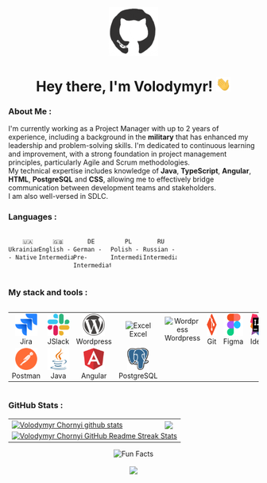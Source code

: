 <div id="header" align="center">

<img src="./assets/github.gif" width="100"/>

<h1>
Hey there, I'm Volodymyr!
<img src="./assets/giphy.gif" width="30px" alt="GIF">
</h1>

   </div>
  
### About Me :
I'm currently working as a Project Manager with up to 2 years of experience, including a background in the **military** that has enhanced my leadership and problem-solving skills. I'm dedicated to continuous learning and improvement, with a strong foundation in project management principles, particularly Agile and Scrum methodologies.<br>
My technical expertise includes knowledge of **Java**, **TypeScript**, **Angular**, **HTML**, **PostgreSQL** and **CSS**, allowing me to effectively bridge communication between development teams and stakeholders.<br>
I am also well-versed in SDLC.<br>

### Languages :

<div style="display: flex; align-items: flex-start; align: center">
<table  align="center">
   <tr>
    
        🇺🇦 Ukrainian - Native
        
  </tr>

  <tr>
    
        🇬🇧 English - Intermediate
        
  </tr>

   <tr>
    
        DE German - Pre-Intermediate
        
  </tr>

   <tr>
    
        PL Polish - Intermediate
        
  </tr>
   <tr>
    
        RU Russian - Intermediate
        
  </tr>
</table>
</div>

### My stack and tools :

<div style="display: flex; align-items: flex-start; align: center">
<table align="center">
  <tr>
   <td align="center" width="88">
        <img src="./images/03-jira.svg" alt="Jira" width="44" height="44"/>
      <br>Jira
     </td>
     <td align="center" width="88">
        <img src="./images/22-slack.svg" alt="Slack" width="44" height="44"/>
      <br>JSlack
     </td>
     <td align="center" width="88">
        <img src="./images/21-wordpress.svg" alt="Wordpress" width="44" height="44"/>
      <br>Wordpress
     </td>
     <td align="center" width="88">
        <img src="./images/31-excel" alt="Excel" width="44" height="44"/>
      <br>Excel
     </td>
     <td align="center" width="88">
        <img src="./images/31-google-sheets" alt="Wordpress" width="44" height="44"/>
      <br>Wordpress
     </td>
   <td align="center" width="88">
        <img src="./images/16-git.svg" alt="Git" width="44" height="44"/>
      <br>Git
    <td align="center" width="88">
        <img src="./images/18-figma.svg" alt="Figma" width="44" height="44"/>
      <br>Figma
     </td>
     <td align="center" width="88">
        <img src="./images/06-intellij-idea.svg" alt="Idea" width="44" height="44"/>
      <br>Idea
     </td>
     <td align="center" width="88">
        <img src="./images/17-vscode.svg" alt="Visual Studio Code" width="44" height="44"/>
      <br>VSCode
     </td>
     <td align="center"  width="88">
         <img src="./images/01-html5.svg" alt="HTML5" width="44" height="44"/>
      <br>HTML5
    </td>
    <td align="center" width="88">
        <img src="./images/02-css3.svg" alt="CSS3" width="44" height="44"/>
      <br>CSS3
    </td>
    <td align="center" width="88">
        <img src="./images/04-typescript.svg" alt="TS" width="44" height="44"/>
      <br>TypeScript
    </td>
        <td align="center" width="88">
       <img src="./images/09-sql.svg" alt="SQL" width="44" height="44"/>
      <br>SQL
      </td>
  </tr>
      <td align="center" width="88">
        <img src="./images/14-postman.svg" alt="Postman" width="44" height="44"/>
      <br>Postman
    </td>
      </td>
    </td>
  <td align="center" width="88">
        <img src="./images/07-java.svg" alt="Java" width="44" height="44"/>
      <br>Java
     </td>
  <td align="center" width="88">
        <img src="./images/05-angular.svg" alt="Angular" width="44" height="44"/>
      <br>Angular
     </td>
     <td align="center" width="88">
        <img src="./images/20-postgresql.svg" alt="PostgreSQL" width="44" height="44"/>
      <br>PostgreSQL
     </td>
</table>
</div>

### GitHub Stats :

<table align="center">
  <tr>
  <td>
   <a href="https://github.com/vchornyy12/github-readme-stats"><img align="center" src="https://github-readme-stats.vercel.app/api?username=vchornyy12&show_icons=true&include_all_commits=true&theme=buefy&hide_border=true" alt="Volodymyr Chornyi github stats" /></a>
  </td>
  <td>
  <a href="https://github.com/vchornyy12/github-readme-stats"><img align="center" src="https://github-readme-stats.vercel.app/api/top-langs/?username=vchornyy12&layout=compact&theme=buefy&hide_border=true" /></a>
  </td>
  </tr>
  <tr>
  <td colspan=2 align="center">
  <a href="https://git.io/streak-stats"> <img src="http://github-readme-streak-stats.herokuapp.com?user=vchornyy12&hide_border=true&background=f6f8fa&currStreakLabel=000000&date_format=j%20M%5B%20Y%5D" alt="Volodymyr Chornyi GitHub Readme Streak Stats" /> </a>
  </td>
  </tr>
</table>

<div align=center> 
<img src="https://readme-typing-svg.herokuapp.com?color=%2336BCF7&size=30&center=true&vCenter=true&width=1000&height=50&lines=Fun+Facts:+;Love+joking,+got+a+great+sense+of+humor.+;" alt="Fun Facts" /> 
</div>
  
<br>

<div align="center">
<a href="https://u8views.com/github/vchornyy12"><img src="https://u8views.com/api/v1/github/profiles/115661003/views/day-week-month-total-count.svg"></a>
</div>

<br>
